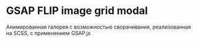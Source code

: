 # GSAP FLIP image grid modal

Анимированная галерея с возможностью сворачивания, реализованная на SCSS, с применением GSAP.js

